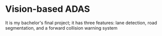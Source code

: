 # Vision-based ADAS
It is my bachelor's final project; it has three features: lane detection, road segmentation, and a forward collision warning system
